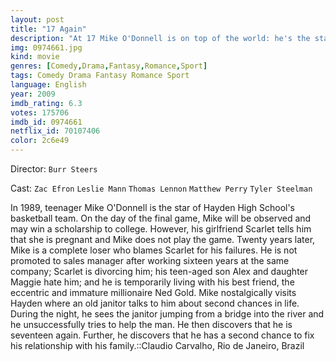 ```yaml
---
layout: post
title: "17 Again"
description: "At 17 Mike O'Donnell is on top of the world: he's the star of his high school basketball team, is a shoo-in for a college scholarship, and is dating his soul-mate, Scarlet. But at what's supposed to be his big game where a college scout is checking him out, Scarlet reveals that she's pregnant. Mike decides to leave the game and asks Scarlet to marry him, which she does. During their marriage, Mike can only whine about the life he lost because he married her, so she throws him out. When he also loses his job, he returns to the only place he's happy at, his ol.."
img: 0974661.jpg
kind: movie
genres: [Comedy,Drama,Fantasy,Romance,Sport]
tags: Comedy Drama Fantasy Romance Sport 
language: English
year: 2009
imdb_rating: 6.3
votes: 175706
imdb_id: 0974661
netflix_id: 70107406
color: 2c6e49
---
```

Director: `Burr Steers`  

Cast: `Zac Efron` `Leslie Mann` `Thomas Lennon` `Matthew Perry` `Tyler Steelman` 

In 1989, teenager Mike O'Donnell is the star of Hayden High School's basketball team. On the day of the final game, Mike will be observed and may win a scholarship to college. However, his girlfriend Scarlet tells him that she is pregnant and Mike does not play the game. Twenty years later, Mike is a complete loser who blames Scarlet for his failures. He is not promoted to sales manager after working sixteen years at the same company; Scarlet is divorcing him; his teen-aged son Alex and daughter Maggie hate him; and he is temporarily living with his best friend, the eccentric and immature millionaire Ned Gold. Mike nostalgically visits Hayden where an old janitor talks to him about second chances in life. During the night, he sees the janitor jumping from a bridge into the river and he unsuccessfully tries to help the man. He then discovers that he is seventeen again. Further, he discovers that he has a second chance to fix his relationship with his family.::Claudio Carvalho, Rio de Janeiro, Brazil